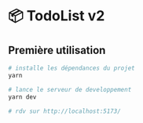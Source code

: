 📦 TodoList v2
===============

Première utilisation
--------------------


```sh
# installe les dépendances du projet
yarn 

# lance le serveur de developpement
yarn dev 

# rdv sur http://localhost:5173/
```